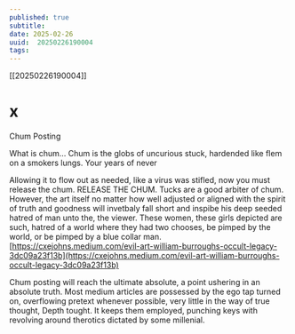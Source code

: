 ```yaml
---
published: true
subtitle: 
date: 2025-02-26
uuid:  20250226190004
tags: 
---
```


[[20250226190004]]

# x

Chum Posting

What is chum… Chum is the globs of uncurious stuck, hardended like flem on a smokers lungs. Your years of never

Allowing it to flow out as needed, like a virus was stifled, now you must release the chum. RELEASE THE CHUM. Tucks are a good arbiter of chum. However, the art itself no matter how well adjusted or aligned with the spirit of truth and goodness will invetbaly fall short and inspibe his deep seeded hatred of man unto the, the viewer. These women, these girls depicted are such, hatred of a world where they had two chooses, be pimped by the world, or be pimped by a blue collar man.[https://cxejohns.medium.com/evil-art-william-burroughs-occult-legacy-3dc09a23f13b](https://cxejohns.medium.com/evil-art-william-burroughs-occult-legacy-3dc09a23f13b)

Chum posting will reach the ultimate absolute, a point ushering in an absolute truth. Most medium articles are possessed by the ego tap turned on, overflowing pretext whenever possible, very little in the way of true thought, Depth tought. It keeps them employed, punching keys with revolving around therotics dictated by some millenial.